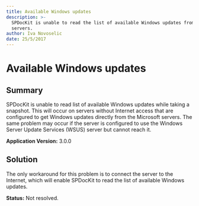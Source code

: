 ```yaml
---
title: Available Windows updates
description: >-
  SPDocKit is unable to read the list of available Windows updates from your
  servers.
author: Iva Novoselic
date: 25/5/2017
---
```


# Available Windows updates

## **Summary**

SPDocKit is unable to read list of available Windows updates while taking a snapshot. This will occur on servers without Internet access that are configured to get Windows updates directly from the Microsoft servers. The same problem may occur if the server is configured to use the Windows Server Update Services \(WSUS\) server but cannot reach it.

**Application Version:** 3.0.0

## **Solution**

The only workaround for this problem is to connect the server to the Internet, which will enable SPDocKit to read the list of available Windows updates.

**Status:** Not resolved.

